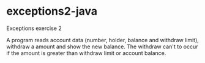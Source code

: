 # exceptions2-java
Exceptions exercise 2

A program reads account data (number, holder, balance and withdraw limit), withdraw a amount and show the new balance.
The withdraw can't to occur if the amount is greater than withdraw limit or account balance. 
